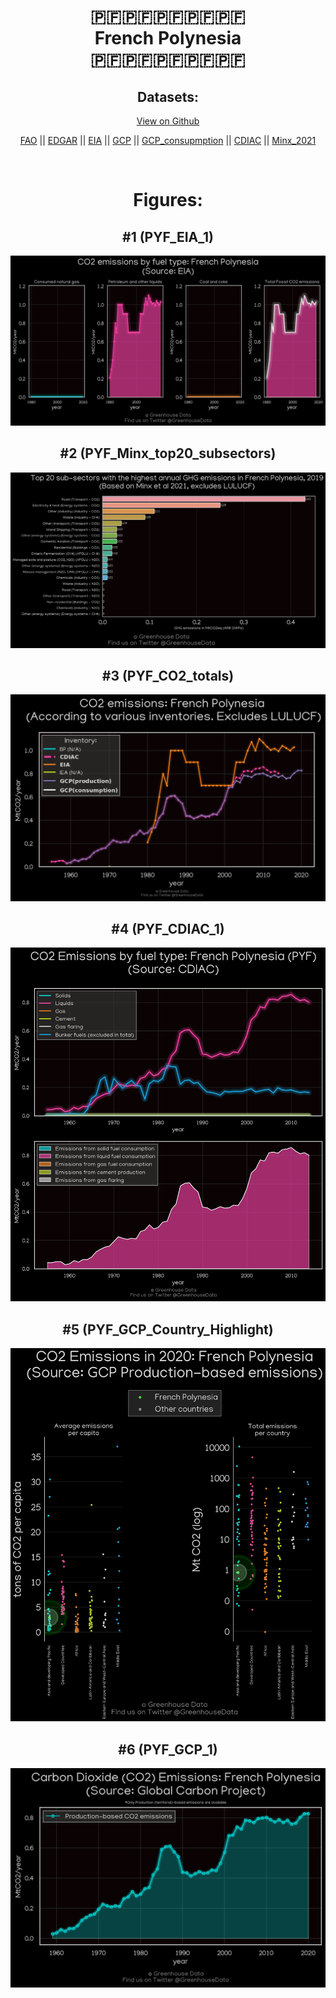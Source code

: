 
<center>
<h1 align="center">
🇵🇫🇵🇫🇵🇫🇵🇫🇵🇫
<br>
French Polynesia
<br>
🇵🇫🇵🇫🇵🇫🇵🇫🇵🇫
</h1>
<h2>Datasets:</h2>
<p><a href="https://github.com/dquintani/GreenhouseData/tree/master/country_data/PYF_French Polynesia/data">View on Github</a>
<br></p><p><a href="data/PYF_FAO.csv">FAO</a> || <a href="data/PYF_EDGAR.csv">EDGAR</a> || <a href="data/PYF_EIA.csv">EIA</a> || <a href="data/PYF_GCP.csv">GCP</a> || <a href="data/PYF_GCP_consupmption.csv">GCP_consupmption</a> || <a href="data/PYF_CDIAC.csv">CDIAC</a> || <a href="data/PYF_Minx_2021.csv">Minx_2021</a></p><p><br></p>
<h1>Figures:</h1><h2>#1 (PYF_EIA_1)</h2>
<p><img alt="" src="figures/PYF_EIA_1.png" /></p><h2>#2 (PYF_Minx_top20_subsectors)</h2>
<p><img alt="" src="figures/PYF_Minx_top20_subsectors.png" /></p><h2>#3 (PYF_CO2_totals)</h2>
<p><img alt="" src="figures/PYF_CO2_totals.png" /></p><h2>#4 (PYF_CDIAC_1)</h2>
<p><img alt="" src="figures/PYF_CDIAC_1.png" /></p><h2>#5 (PYF_GCP_Country_Highlight)</h2>
<p><img alt="" src="figures/PYF_GCP_Country_Highlight.png" /></p><h2>#6 (PYF_GCP_1)</h2>
<p><img alt="" src="figures/PYF_GCP_1.png" /></p>